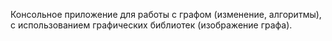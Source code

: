 Консольное приложение для работы с графом (изменение, алгоритмы), с использованием графических библиотек (изображение графа).
